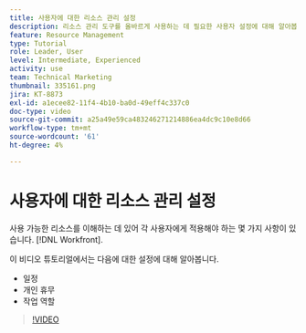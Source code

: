 ```yaml
---
title: 사용자에 대한 리소스 관리 설정
description: 리소스 관리 도구를 올바르게 사용하는 데 필요한 사용자 설정에 대해 알아봅니다.
feature: Resource Management
type: Tutorial
role: Leader, User
level: Intermediate, Experienced
activity: use
team: Technical Marketing
thumbnail: 335161.png
jira: KT-8873
exl-id: a1ecee82-11f4-4b10-ba0d-49eff4c337c0
doc-type: video
source-git-commit: a25a49e59ca483246271214886ea4dc9c10e8d66
workflow-type: tm+mt
source-wordcount: '61'
ht-degree: 4%

---
```


# 사용자에 대한 리소스 관리 설정

사용 가능한 리소스를 이해하는 데 있어 각 사용자에게 적용해야 하는 몇 가지 사항이 있습니다. [!DNL Workfront].

이 비디오 튜토리얼에서는 다음에 대한 설정에 대해 알아봅니다.

* 일정
* 개인 휴무
* 작업 역할

>[!VIDEO](https://video.tv.adobe.com/v/335161/?quality=12&learn=on)

